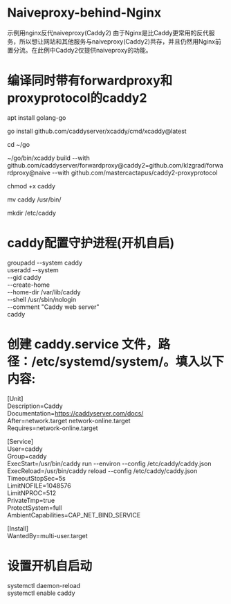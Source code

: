 # Naiveproxy-behind-Nginx
示例用nginx反代naiveproxy(Caddy2)
由于Nginx是比Caddy更常用的反代服务，所以想让网站和其他服务与naiveproxy(Caddy2)共存，并且仍然用Nginx前置分流。在此例中Caddy2仅提供naiveproxy的功能。


# 编译同时带有forwardproxy和proxyprotocol的caddy2
apt install golang-go 

go install github.com/caddyserver/xcaddy/cmd/xcaddy@latest 

cd ~/go

~/go/bin/xcaddy build --with github.com/caddyserver/forwardproxy@caddy2=github.com/klzgrad/forwardproxy@naive --with github.com/mastercactapus/caddy2-proxyprotocol

chmod +x caddy

mv caddy /usr/bin/

mkdir /etc/caddy

# caddy配置守护进程(开机自启)

groupadd --system caddy \
useradd --system \
    --gid caddy \
    --create-home \
    --home-dir /var/lib/caddy \
    --shell /usr/sbin/nologin \
    --comment "Caddy web server" \
    caddy

# 创建 caddy.service 文件，路径：/etc/systemd/system/。填入以下内容:
[Unit] \
Description=Caddy \
Documentation=https://caddyserver.com/docs/ \
After=network.target network-online.target \
Requires=network-online.target 

[Service] \
User=caddy \
Group=caddy \
ExecStart=/usr/bin/caddy run --environ --config /etc/caddy/caddy.json \
ExecReload=/usr/bin/caddy reload --config /etc/caddy/caddy.json \
TimeoutStopSec=5s \
LimitNOFILE=1048576 \
LimitNPROC=512 \
PrivateTmp=true \
ProtectSystem=full \
AmbientCapabilities=CAP_NET_BIND_SERVICE 

[Install] \
WantedBy=multi-user.target 

# 设置开机自启动
systemctl daemon-reload \
systemctl enable caddy









